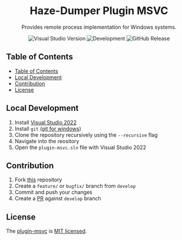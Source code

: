 <h1 align="center">Haze-Dumper Plugin MSVC</h1>
<p align="center">Provides remote process implementation for Windows systems.</p>
<p align="center">
  <a target="_blank"><img src="https://img.shields.io/badge/Visual Studio-2022-purple" alt="Visual Studio Version" /></a>
  <a target="_blank"><img src="https://github.com/hazedumper/plugin-msvc/actions/workflows/development.yml/badge.svg" alt="Development" /></a>
  <a target="_blank"><img src="https://github.com/hazedumper/plugin-msvc/actions/workflows/release.yml/badge.svg" alt="GitHub Release" /></a>
</p>

## Table of Contents

[repo_url]: https://github.com/hazedumper/plugin-msvc

- [Table of Contents](#table-of-contents)
- [Local Development](#local-development)
- [Contribution](#contribution)
- [License](#license)

## Local Development

1. Install [Visual Studio 2022](https://visualstudio.microsoft.com/vs/)
2. Install `git` ([git for windows](https://git-scm.com/download/win))
3. Clone the repository recursively using the `--recursive` flag
4. Navigate into the reository
5. Open the `plugin-msvc.sln` file with Visual Studio 2022

## Contribution

1. Fork [this][repo_url] repository
2. Create a `feature/` or `bugfix/` branch from `develop`
3. Commit and push your changes
4. Create a [PR](https://github.com/hazedumper/plugin-sdk/pulls) against `develop` branch

## License

The [plugin-msvc][repo_url] is [MIT licensed](#license).
